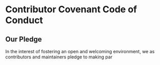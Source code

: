 # Contributor Covenant Code of Conduct

## Our Pledge

In the interest of fostering an open and welcoming environment, we as contributors and maintainers pledge to making par